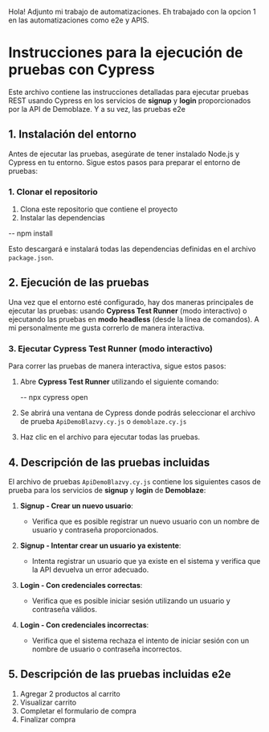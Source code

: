 Hola! Adjunto mi trabajo de automatizaciones.
Eh trabajado con la opcion 1 en las automatizaciones como e2e y APIS.


# Instrucciones para la ejecución de pruebas con Cypress

Este archivo contiene las instrucciones detalladas para ejecutar pruebas REST usando Cypress en los servicios de **signup** y **login** proporcionados por la API de Demoblaze. 
Y a su vez, las pruebas e2e

## 1. Instalación del entorno

Antes de ejecutar las pruebas, asegúrate de tener instalado Node.js y Cypress en tu entorno. Sigue estos pasos para preparar el entorno de pruebas:

### 1. Clonar el repositorio

1. Clona este repositorio que contiene el proyecto
2. Instalar las dependencias
 
  -- npm install
 
Esto descargará e instalará todas las dependencias definidas en el archivo `package.json`.

## 2. Ejecución de las pruebas

Una vez que el entorno esté configurado, hay dos maneras principales de ejecutar las pruebas: usando **Cypress Test Runner** (modo interactivo) o ejecutando las pruebas en **modo headless** (desde la línea de comandos).
A mi personalmente me gusta correrlo de manera interactiva.

### 3. Ejecutar Cypress Test Runner (modo interactivo)

Para correr las pruebas de manera interactiva, sigue estos pasos:

1. Abre **Cypress Test Runner** utilizando el siguiente comando:
  
   -- npx cypress open
 
2. Se abrirá una ventana de Cypress donde podrás seleccionar el archivo de prueba `ApiDemoBlazvy.cy.js` o `demoblaze.cy.js`

3. Haz clic en el archivo para ejecutar todas las pruebas. 


## 4. Descripción de las pruebas incluidas

El archivo de pruebas `ApiDemoBlazvy.cy.js` contiene los siguientes casos de prueba para los servicios de **signup** y **login** de **Demoblaze**:

1. **Signup - Crear un nuevo usuario**: 
   - Verifica que es posible registrar un nuevo usuario con un nombre de usuario y contraseña proporcionados.

2. **Signup - Intentar crear un usuario ya existente**:
   - Intenta registrar un usuario que ya existe en el sistema y verifica que la API devuelva un error adecuado.

3. **Login - Con credenciales correctas**:
   - Verifica que es posible iniciar sesión utilizando un usuario y contraseña válidos.

4. **Login - Con credenciales incorrectas**:
   - Verifica que el sistema rechaza el intento de iniciar sesión con un nombre de usuario o contraseña incorrectos.

## 5. Descripción de las pruebas incluidas e2e

1. Agregar 2 productos al carrito
2. Visualizar carrito
3. Completar el formulario de compra
4. Finalizar compra


